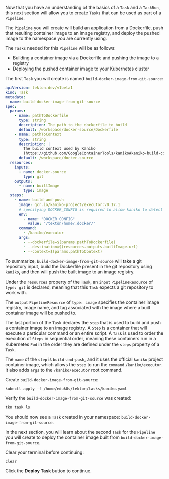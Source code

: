 Now that you have an understanding of the basics of a `Task` and a `TaskRun`, 
this next section will allow you to create `Tasks` that can be used as part 
of a `Pipeline`. 

The `Pipeline` you will create will build an application from 
a Dockerfile, push that resulting container image to an image registry, and deploy 
the pushed image to the namespace you are currently using.

The `Tasks` needed for this `Pipeline` will be as follows:
* Building a container image via a Dockerfile and pushing the image to a registry
* Deploying the pushed container image to your Kubernetes cluster

The first `Task` you will create is named `build-docker-image-from-git-source`:

```yaml
apiVersion: tekton.dev/v1beta1
kind: Task
metadata:
  name: build-docker-image-from-git-source
spec:
  params:
    - name: pathToDockerfile
      type: string
      description: The path to the dockerfile to build
      default: /workspace/docker-source/Dockerfile
    - name: pathToContext
      type: string
      description: |
        The build context used by Kaniko
        (https://github.com/GoogleContainerTools/kaniko#kaniko-build-contexts)
      default: /workspace/docker-source
  resources:
    inputs:
      - name: docker-source
        type: git
    outputs:
      - name: builtImage
        type: image
  steps:
    - name: build-and-push
      image: gcr.io/kaniko-project/executor:v0.17.1
      # specifying DOCKER_CONFIG is required to allow kaniko to detect docker credential
      env:
        - name: "DOCKER_CONFIG"
          value: "/tekton/home/.docker/"
      command:
        - /kaniko/executor
      args:
        - --dockerfile=$(params.pathToDockerfile)
        - --destination=$(resources.outputs.builtImage.url)
        - --context=$(params.pathToContext)
```

To summarize, `build-docker-image-from-git-source` will take a git repository input, build the Dockerfile present in the git 
repository using `kaniko`, and then will push the built image to an image registry.

Under the `resources` property of the `Task`, an `input` `PipelineResource` of `type: git` is declared, meaning that this 
`Task` expects a git repository to work with. 

The `output` `PipelineResource` of `type: image` specifies the container image registry, image name, and tag associated with 
the image where a built container image will be pushed to. 

The last portion of the `Task` declares the `step` that is used to build and push a container image to an image registry. A `Step` is a 
container that will execute a particular command or an entire script. A `Task` is used to order the execution of `Steps` in sequential order, 
meaning these containers run in a Kubernetes `Pod` in the order they are defined under the `steps` property of a `Task`.

The `name` of the `step` is `build-and-push`, and it uses the official `kaniko` project container image, which allows the 
`step` to run the `command` `/kaniko/executor`. It also adds `args` to the `/kaniko/executor` root command. 

Create `build-docker-image-from-git-source`:

```execute-1
kubectl apply -f /home/eduk8s/tekton/tasks/kaniko.yaml
```

Verify the `build-docker-image-from-git-source` was created:

```execute-1
tkn task ls
```

You should now see a `Task` created in your namespace: `build-docker-image-from-git-source`.

In the next section, you will learn about the second `Task` for the `Pipeline` you will create to deploy the 
container image built from `build-docker-image-from-git-source`.

Clear your terminal before continuing:

```execute-1 
clear
```

Click the **Deploy Task** button to continue.